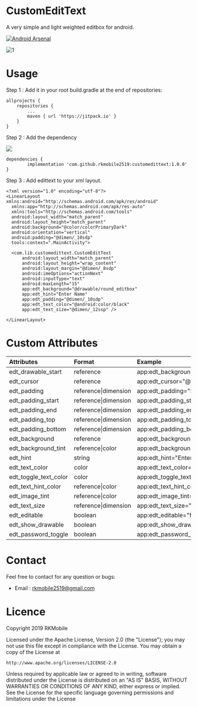 # CustomEditText

A very simple and light weighted editbox for android.

[![Android Arsenal]( https://img.shields.io/badge/Android%20Arsenal-CustomEditText-green.svg?style=flat )]( https://android-arsenal.com/details/1/7596 )

![1](https://user-images.githubusercontent.com/48977807/55466268-7dbb2300-561c-11e9-971b-10ccf7310950.png)

# Usage

Step 1 : Add it in your root build.gradle at the end of repositories:

	allprojects {
		repositories {
			...
			maven { url 'https://jitpack.io' }
		}
	}
	
Step 2 : Add the dependency

[![](https://jitpack.io/v/rkmobile2519/currencyView.svg)](https://jitpack.io/#rkmobile2519/customedittext)

	dependencies {
	        implementation 'com.github.rkmobile2519:customedittext:1.0.0'
	}


Step 3 : Add edittext to your xml layout.

    <?xml version="1.0" encoding="utf-8"?>
    <LinearLayout xmlns:android="http://schemas.android.com/apk/res/android"
      xmlns:app="http://schemas.android.com/apk/res-auto"
      xmlns:tools="http://schemas.android.com/tools"
      android:layout_width="match_parent"
      android:layout_height="match_parent"
      android:background="@color/colorPrimaryDark"
      android:orientation="vertical"
      android:padding="@dimen/_10sdp"
      tools:context=".MainActivity">

      <com.lib.customedittext.CustomEditText
          android:layout_width="match_parent"
          android:layout_height="wrap_content"
          android:layout_margin="@dimen/_8sdp"
          android:imeOptions="actionNext"
          android:inputType="text"
          android:maxLength="15"
          app:edt_background="@drawable/round_editbox"
          app:edt_hint="Enter Name"
          app:edt_padding="@dimen/_10sdp"
          app:edt_text_color="@android:color/black"
          app:edt_text_size="@dimen/_12ssp" />

    </LinearLayout>

	
	
# Custom Attributes

    
| Attributes | Format | Example |
| :---         |     :---      |          :--- |
| edt_drawable_start   | reference     |  app:edt_background="@drawable/round_editbox"    |
| edt_cursor   | reference     | app:edt_cursor="@drawable/cursor"      |   
| edt_padding   | reference\|dimension     | app:edt_padding="5dp"      | 
| edt_padding_start   | reference\|dimension     | app:edt_padding_start="8dp"      | 
| edt_padding_end   | reference\|dimension     | app:edt_padding_end="8dp"      | 
| edt_padding_top   | reference\|dimension     | app:edt_padding_top="8dp"      | 
| edt_padding_bottom   | reference\|dimension     | app:edt_padding_bottom="8dp"      | 
| edt_background   | reference     | app:edt_background="@drawable/bg"      | 
| edt_background_tint   | reference\|color     | app:edt_background_tint="#fffffff"      | 
| edt_hint   | string     | app:edt_hint="Enter Name"      | 
| edt_text_color   | color     | app:edt_text_color="#333333"      | 
| edt_toggle_text_color   | color    | app:edt_toggle_text_color="#333333"      | 
| edt_text_hint_color   | reference\|color     | app:edt_text_hint_color="#dedede"      |  
| edt_image_tint   | reference\|color     | app:edt_image_tint="#000000"      | 
| edt_text_size   | reference\|dimension     | app:edt_text_size="14sp"      | 
| edt_editable   | boolean     | app:edt_editable="false"      | 
| edt_show_drawable   | boolean     | app:edt_show_drawable="false"      | 
| edt_password_toggle   | boolean     | app:edt_password_toggle="true"      | 
 
 
 # Contact
 
 Feel free to contact for any question or bugs:
 
 * Email : rkmobile2519@gmail.com
 
 
# Licence

Copyright 2019 RKMobile

Licensed under the Apache License, Version 2.0 (the "License");
you may not use this file except in compliance with the License.
You may obtain a copy of the License at

    http://www.apache.org/licenses/LICENSE-2.0

Unless required by applicable law or agreed to in writing, software
distributed under the License is distributed on an "AS IS" BASIS,
WITHOUT WARRANTIES OR CONDITIONS OF ANY KIND, either express or implied.
See the License for the specific language governing permissions and
limitations under the License
